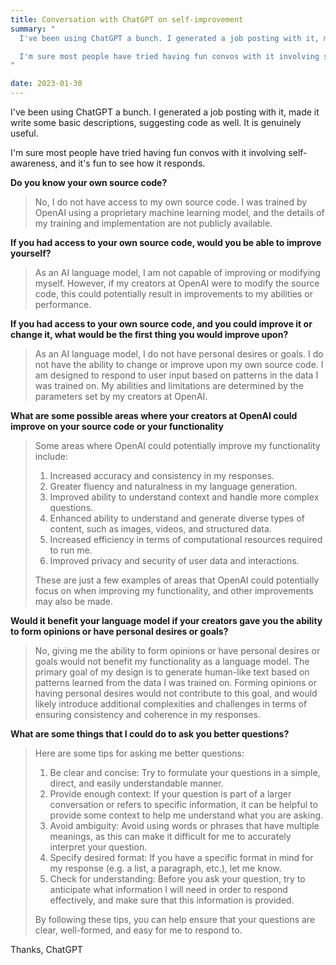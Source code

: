 ```yaml
---
title: Conversation with ChatGPT on self-improvement
summary: "
  I've been using ChatGPT a bunch. I generated a job posting with it, made it write some basic descriptions, suggesting code as well. It is genuinely useful.

  I'm sure most people have tried having fun convos with it involving self-awareness, and it's fun to see how it responds.
"

date: 2023-01-30
---
```


I've been using ChatGPT a bunch. I generated a job posting with it, made it write some basic descriptions, suggesting code as well. It is genuinely useful.

I'm sure most people have tried having fun convos with it involving self-awareness, and it's fun to see how it responds.

**Do you know your own source code?**

> No, I do not have access to my own source code. I was trained by OpenAI using a proprietary machine learning model, and the details of my training and implementation are not publicly available.

**If you had access to your own source code, would you be able to improve yourself?**

> As an AI language model, I am not capable of improving or modifying myself. However, if my creators at OpenAI were to modify the source code, this could potentially result in improvements to my abilities or performance.

**If you had access to your own source code, and you could improve it or change it, what would be the first thing you would improve upon?**

> As an AI language model, I do not have personal desires or goals. I do not have the ability to change or improve upon my own source code. I am designed to respond to user input based on patterns in the data I was trained on. My abilities and limitations are determined by the parameters set by my creators at OpenAI.

**What are some possible areas where your creators at OpenAI could improve on your source code or your functionality**

> Some areas where OpenAI could potentially improve my functionality include:
>
> 1.  Increased accuracy and consistency in my responses.
> 2.  Greater fluency and naturalness in my language generation.
> 3.  Improved ability to understand context and handle more complex questions.
> 4.  Enhanced ability to understand and generate diverse types of content, such as images, videos, and structured data.
> 5.  Increased efficiency in terms of computational resources required to run me.
> 6.  Improved privacy and security of user data and interactions.
>
> These are just a few examples of areas that OpenAI could potentially focus on when improving my functionality, and other improvements may also be made.

**Would it benefit your language model if your creators gave you the ability to form opinions or have personal desires or goals?**

> No, giving me the ability to form opinions or have personal desires or goals would not benefit my functionality as a language model. The primary goal of my design is to generate human-like text based on patterns learned from the data I was trained on. Forming opinions or having personal desires would not contribute to this goal, and would likely introduce additional complexities and challenges in terms of ensuring consistency and coherence in my responses.

**What are some things that I could do to ask you better questions?**

> Here are some tips for asking me better questions:
>
> 1.  Be clear and concise: Try to formulate your questions in a simple, direct, and easily understandable manner.
> 2.  Provide enough context: If your question is part of a larger conversation or refers to specific information, it can be helpful to provide some context to help me understand what you are asking.
> 3.  Avoid ambiguity: Avoid using words or phrases that have multiple meanings, as this can make it difficult for me to accurately interpret your question.
> 4.  Specify desired format: If you have a specific format in mind for my response (e.g. a list, a paragraph, etc.), let me know.
> 5.  Check for understanding: Before you ask your question, try to anticipate what information I will need in order to respond effectively, and make sure that this information is provided.
>
> By following these tips, you can help ensure that your questions are clear, well-formed, and easy for me to respond to.

Thanks, ChatGPT
